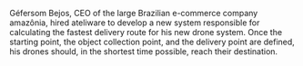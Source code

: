 Géfersom Bejos, CEO of the large Brazilian e-commerce company amazônia, hired ateliware to develop a new system responsible for calculating the fastest delivery route for his new drone system.
Once the starting point, the object collection point, and the delivery point are defined, his drones should, in the shortest time possible, reach their destination.

